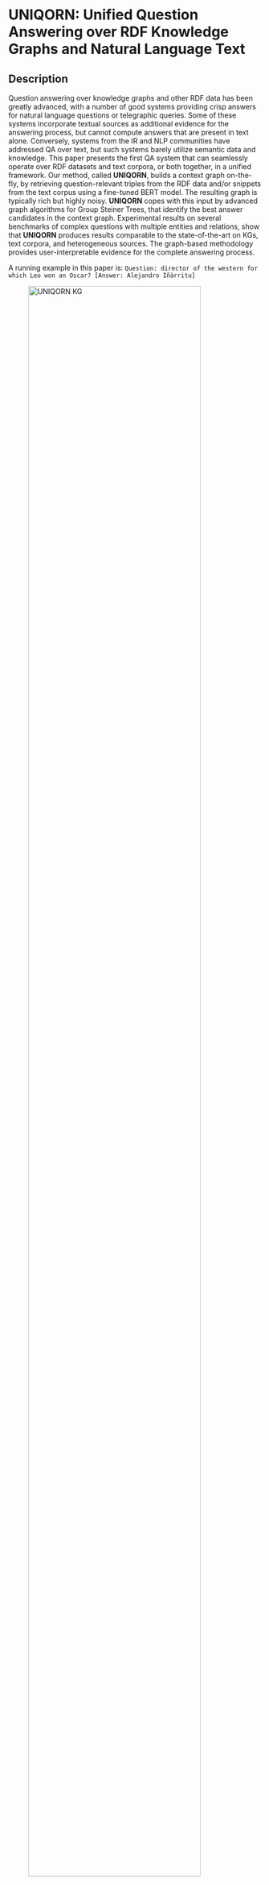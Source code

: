 # UNIQORN: Unified Question Answering over RDF Knowledge Graphs and Natural Language Text

## Description

Question answering over knowledge graphs and other RDF data has been greatly advanced, with a number of good systems providing crisp answers for natural language questions or telegraphic queries. Some of these systems incorporate textual sources as additional evidence for the answering process, but cannot compute answers that are present in text alone. Conversely, systems from the IR and NLP communities have addressed QA over text, but such systems barely utilize semantic data and knowledge. This paper presents the first QA system that can seamlessly operate over RDF datasets and text corpora, or both together, in a unified framework. Our method, called <b>UNIQORN</b>, builds a context graph on-the-fly, by retrieving question-relevant triples from the RDF data and/or snippets from the text corpus using a fine-tuned BERT model. The resulting graph is typically rich but highly noisy. <b>UNIQORN</b> copes with this input by advanced graph algorithms for Group Steiner Trees, that identify the best answer candidates in the context graph. Experimental results on several benchmarks of complex questions with multiple entities and relations, show that <b>UNIQORN</b> produces results comparable to the state-of-the-art on KGs, text corpora, and heterogeneous sources. The graph-based methodology provides user-interpretable evidence for the complete answering process.

A running example in this paper is:
```Question: director of the western for which Leo won an Oscar? [Answer: Alejandro Iñàrritu]```

<figure>
 <img src="https://user-images.githubusercontent.com/12751379/133112528-08ac04af-e744-4576-bdce-9cb84d0e2096.png" alt="UNIQORN KG" style="width:90%">
<!--![xg-kg](https://user-images.githubusercontent.com/12751379/133112528-08ac04af-e744-4576-bdce-9cb84d0e2096.png)-->
<figcaption align = "center"><b>Fig.1 - </b>XG(q) example for KG as input.</figcaption></figure>


<p> <figcaption> Context graphs (XG) built by Uniqorn for the question 𝑞 = director of the western for which Leo won an Oscar? Anchors are nodes with (partly) underlined labels; answers are in bold. Orange subgraphs are Group Steiner Trees. </figcaption></p>

<p> For more information, please contact: <a href="mailto: soumajit@iitbhilai.ac.in">Soumajit Pramanik</a>, <a href="mailto:alabijesujoba@gmail.com">Jesujoba Alabi</a>, <a href="mailto:rishiraj@mpi-inf.mpg.de">Rishiraj Saha Roy</a> or <a href="mailto:weikum@mpi-inf.mpg.de">Gerhard Weikum</a></p>

If you use our model, please cite this paper
```
@article{DBLP:journals/corr/abs-2108-08614,
  author    = {Soumajit Pramanik and
               Jesujoba Alabi and
               Rishiraj Saha Roy and
               Gerhard Weikum},
  title     = {{UNIQORN:} Unified Question Answering over {RDF} Knowledge Graphs
               and Natural Language Text},
  journal   = {CoRR},
  volume    = {abs/2108.08614},
  year      = {2021},
  url       = {https://arxiv.org/abs/2108.08614},
  eprinttype = {arXiv},
  eprint    = {2108.08614},
  timestamp = {Mon, 23 Aug 2021 14:07:13 +0200},
  biburl    = {https://dblp.org/rec/journals/corr/abs-2108-08614.bib},
  bibsource = {dblp computer science bibliography, https://dblp.org}
}
```
